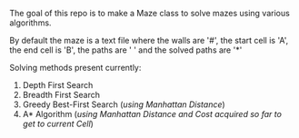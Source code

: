 The goal of this repo is to make a Maze class to solve mazes using various algorithms.

By default the maze is a text file where 
  the walls are '#', 
  the start cell is 'A', 
  the end cell is 'B',
  the paths are ' ' and
  the solved paths are '*'

Solving methods present currently:
  1. Depth First Search
  2. Breadth First Search
  3. Greedy Best-First Search (_using Manhattan Distance_)
  4. A* Algorithm (_using Manhattan Distance and Cost acquired so far to get to current Cell_)
